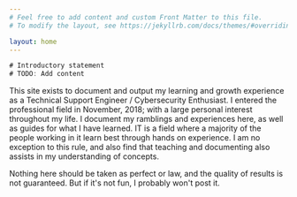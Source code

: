 ```yaml
---
# Feel free to add content and custom Front Matter to this file.
# To modify the layout, see https://jekyllrb.com/docs/themes/#overriding-theme-defaults

layout: home
---
```


```javascript
# Introductory statement
# TODO: Add content
```
This site exists to document and output my learning and growth experience as a Technical Support Engineer / Cybersecurity Enthusiast. I entered the professional field in November, 2018; with a large personal interest throughout my life. I document my ramblings and experiences here, as well as guides for what I have learned. IT is a field where a majority of the people working in it learn best through hands on experience. I am no exception to this rule, and also find that teaching and documenting also assists in my understanding of concepts. 

Nothing here should be taken as perfect or law, and the quality of results is not guaranteed. But if it's not fun, I probably won't post it.